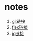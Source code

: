 # notes
1. [git链接](https://github.com/baiyaru/notes/blob/master/index/git.md)
2. [flex链接](https://github.com/baiyaru/notes/blob/master/index/flex.md)
3. [jq链接](https://github.com/baiyaru/notes/blob/master/index/jquery.md)
